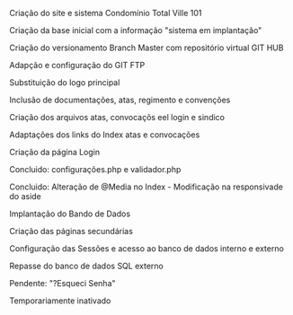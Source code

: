 Criação do site e sistema Condomínio Total Ville 101 

Criação da base inicial com a informação "sistema em implantação"

Criação do versionamento Branch Master com repositório virtual GIT HUB 

Adapção e configuração do GIT FTP 

Substituição do logo principal

Inclusão de documentações, atas, regimento e convenções

Criação dos arquivos atas, convocaçõs eel login e sindico

Adaptações dos links do Index atas e convocações

Criação da página Login 

Concluido: configurações.php e validador.php

Concluido: Alteração de @Media no Index - Modificação na responsivade do aside

Implantação do Bando de Dados 

Criação das páginas secundárias 

Configuração das Sessões e acesso ao banco de dados interno e externo 

Repasse do banco de dados SQL externo 

Pendente: "?Esqueci Senha" 

Temporariamente inativado

